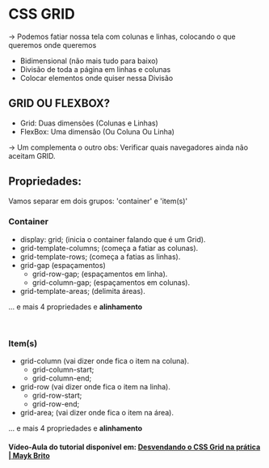 # CSS GRID
-> Podemos fatiar nossa tela com colunas e linhas,
colocando o que queremos onde queremos

- Bidimensional (não mais tudo para baixo)
- Divisão de toda a página em linhas e colunas
- Colocar elementos onde quiser nessa Divisão

## GRID OU FLEXBOX?
- Grid: Duas dimensões (Colunas e Linhas)
- FlexBox: Uma dimensão (Ou Coluna Ou Linha)

-> Um complementa o outro
obs: Verificar quais navegadores ainda não aceitam GRID.

## Propriedades:
Vamos separar em dois grupos: 'container' e 'item(s)'

### Container
- display: grid; (inicia o container falando que é um Grid).
- grid-template-columns; (começa a fatiar as colunas).
- grid-template-rows; (começa a fatias as linhas).
- grid-gap (espaçamentos)
    - grid-row-gap; (espaçamentos em linha).
    - grid-column-gap; (espaçamentos em colunas).
- grid-template-areas; (delimita áreas).

... e mais 4 propriedades e **alinhamento**

<br>

### Item(s)

- grid-column (vai dizer onde fica o item na coluna).
    - grid-column-start;
    - grid-column-end;
- grid-row (vai dizer onde fica o item na linha).
    - grid-row-start;
    - grid-row-end;
- grid-area; (vai dizer onde fica o item na área).

... e mais 4 propriedades e **alinhamento**
<br>

#### Vídeo-Aula do tutorial disponível em: [Desvendando o CSS Grid na prática | Mayk Brito](https://www.youtube.com/watch?v=HN1UjzRSdBk&ab_channel=Rocketseat)
